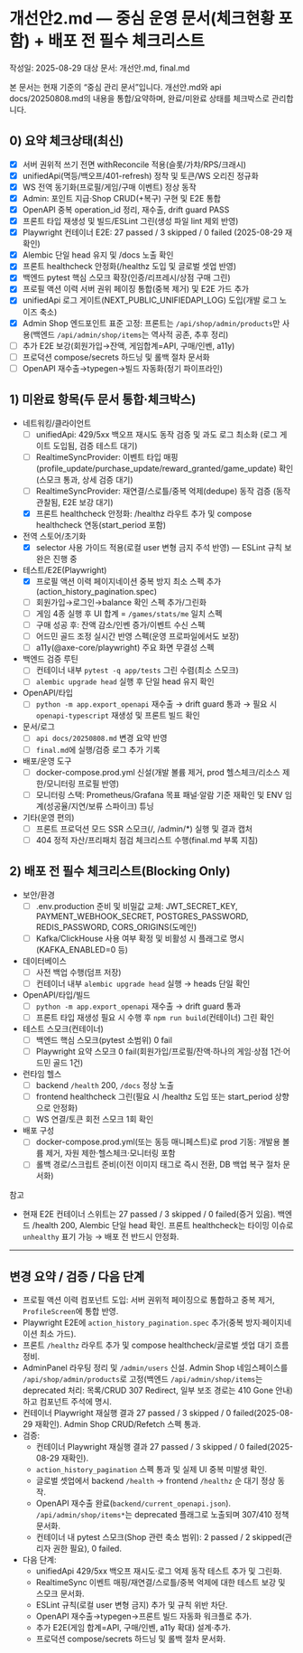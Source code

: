 # 개선안2.md — 중심 운영 문서(체크현황 포함) + 배포 전 필수 체크리스트

작성일: 2025-08-29
대상 문서: 개선안.md, final.md

본 문서는 현재 기준의 “중심 관리 문서”입니다. 개선안.md와 api docs/20250808.md의 내용을 통합/요약하며, 완료/미완료 상태를 체크박스로 관리합니다.

## 0) 요약 체크상태(최신)

- [x] 서버 권위적 쓰기 전면 withReconcile 적용(슬롯/가챠/RPS/크래시)
- [x] unifiedApi(멱등/백오프/401-refresh) 정착 및 토큰/WS 오리진 정규화
- [x] WS 전역 동기화(프로필/게임/구매 이벤트) 정상 동작
- [x] Admin: 포인트 지급·Shop CRUD(+복구) 구현 및 E2E 통합
- [x] OpenAPI 중복 operation_id 정리, 재수출, drift guard PASS
- [x] 프론트 타입 재생성 및 빌드/ESLint 그린(생성 파일 lint 제외 반영)
- [x] Playwright 컨테이너 E2E: 27 passed / 3 skipped / 0 failed (2025-08-29 재확인)
- [x] Alembic 단일 head 유지 및 /docs 노출 확인
- [x] 프론트 healthcheck 안정화(/healthz 도입 및 글로벌 셋업 반영)
- [x] 백엔드 pytest 핵심 스모크 확장(인증/리프레시/상점 구매 그린)
- [x] 프로필 액션 이력 서버 권위 페이징 통합(중복 제거) 및 E2E 가드 추가
- [x] unifiedApi 로그 게이트(NEXT_PUBLIC_UNIFIEDAPI_LOG) 도입(개발 로그 노이즈 축소)
- [x] Admin Shop 엔드포인트 표준 고정: 프론트는 `/api/shop/admin/products`만 사용(백엔드 `/api/admin/shop/items`는 역사적 공존, 추후 정리)
- [ ] 추가 E2E 보강(회원가입→잔액, 게임합계=API, 구매/인벤, a11y)
- [ ] 프로덕션 compose/secrets 하드닝 및 롤백 절차 문서화
- [ ] OpenAPI 재수출→typegen→빌드 자동화(정기 파이프라인)

## 1) 미완료 항목(두 문서 통합·체크박스)

- 네트워킹/클라이언트
  - [ ] unifiedApi: 429/5xx 백오프 재시도 동작 검증 및 과도 로그 최소화 (로그 게이트 도입됨, 검증 테스트 대기)
  - [ ] RealtimeSyncProvider: 이벤트 타입 매핑(profile_update/purchase_update/reward_granted/game_update) 확인 (스모크 통과, 상세 검증 대기)
  - [ ] RealtimeSyncProvider: 재연결/스로틀/중복 억제(dedupe) 동작 검증 (동작 관찰됨, E2E 보강 대기)
  - [x] 프론트 healthcheck 안정화: /healthz 라우트 추가 및 compose healthcheck 연동(start_period 포함)

- 전역 스토어/초기화
  - [x] selector 사용 가이드 적용(로컬 user 변형 금지 주석 반영) — ESLint 규칙 보완은 진행 중

- 테스트/E2E(Playwright)
  - [x] 프로필 액션 이력 페이지네이션 중복 방지 최소 스펙 추가(action_history_pagination.spec)
  - [ ] 회원가입→로그인→balance 확인 스펙 추가/그린화
  - [ ] 게임 4종 실행 후 UI 합계 = `/games/stats/me` 일치 스펙
  - [ ] 구매 성공 후: 잔액 감소/인벤 증가/이벤트 수신 스펙
  - [ ] 어드민 골드 조정 실시간 반영 스펙(운영 프로파일에서도 보장)
  - [ ] a11y(@axe-core/playwright) 주요 화면 무결성 스펙

- 백엔드 검증 루틴
  - [ ] 컨테이너 내부 `pytest -q app/tests` 그린 수렴(최소 스모크)
  - [ ] `alembic upgrade head` 실행 후 단일 head 유지 확인

- OpenAPI/타입
  - [ ] `python -m app.export_openapi` 재수출 → drift guard 통과 → 필요 시 `openapi-typescript` 재생성 및 프론트 빌드 확인

- 문서/로그
  - [ ] `api docs/20250808.md` 변경 요약 반영
  - [ ] `final.md`에 실행/검증 로그 추가 기록

- 배포/운영 도구
  - [ ] docker-compose.prod.yml 신설(개발 볼륨 제거, prod 헬스체크/리소스 제한/모니터링 프로필 반영)
  - [ ] 모니터링 스택: Prometheus/Grafana 목표 패널·알람 기준 재확인 및 ENV 임계(성공율/지연/보류 스파이크) 튜닝

- 기타(운영 편의)
  - [ ] 프론트 프로덕션 모드 SSR 스모크(/, /admin/*) 실행 및 결과 캡처
  - [ ] 404 정적 자산/프리패치 점검 체크리스트 수행(final.md 부록 지침)

## 2) 배포 전 필수 체크리스트(Blocking Only)

- 보안/환경
  - [ ] .env.production 준비 및 비밀값 교체: JWT_SECRET_KEY, PAYMENT_WEBHOOK_SECRET, POSTGRES_PASSWORD, REDIS_PASSWORD, CORS_ORIGINS(도메인)
  - [ ] Kafka/ClickHouse 사용 여부 확정 및 비활성 시 플래그로 명시(KAFKA_ENABLED=0 등)

- 데이터베이스
  - [ ] 사전 백업 수행(덤프 저장)
  - [ ] 컨테이너 내부 `alembic upgrade head` 실행 → heads 단일 확인

- OpenAPI/타입/빌드
  - [ ] `python -m app.export_openapi` 재수출 → drift guard 통과
  - [ ] 프론트 타입 재생성 필요 시 수행 후 `npm run build`(컨테이너) 그린 확인

- 테스트 스모크(컨테이너)
  - [ ] 백엔드 핵심 스모크(pytest 소범위) 0 fail
  - [ ] Playwright 요약 스모크 0 fail(회원가입/프로필/잔액·하나의 게임·상점 1건·어드민 골드 1건)

- 런타임 헬스
  - [ ] backend `/health` 200, `/docs` 정상 노출
  - [ ] frontend healthcheck 그린(필요 시 /healthz 도입 또는 start_period 상향으로 안정화)
  - [ ] WS 연결/토큰 회전 스모크 1회 확인

- 배포 구성
  - [ ] docker-compose.prod.yml(또는 동등 매니페스트)로 prod 기동: 개발용 볼륨 제거, 자원 제한·헬스체크·모니터링 포함
  - [ ] 롤백 경로/스크립트 준비(이전 이미지 태그로 즉시 전환, DB 백업 복구 절차 문서화)

참고
- 현재 E2E 컨테이너 스위트는 27 passed / 3 skipped / 0 failed(증거 있음). 백엔드 /health 200, Alembic 단일 head 확인. 프론트 healthcheck는 타이밍 이슈로 `unhealthy` 표기 가능 → 배포 전 반드시 안정화.

---

## 변경 요약 / 검증 / 다음 단계

  - 프로필 액션 이력 컴포넌트 도입: 서버 권위적 페이징으로 통합하고 중복 제거, `ProfileScreen`에 통합 반영.
  - Playwright E2E에 `action_history_pagination.spec` 추가(중복 방지·페이지네이션 최소 가드).
  - 프론트 `/healthz` 라우트 추가 및 compose healthcheck/글로벌 셋업 대기 흐름 정비.
  - AdminPanel 라우팅 정리 및 `/admin/users` 신설. Admin Shop 네임스페이스를 `/api/shop/admin/products`로 고정(백엔드 `/api/admin/shop/items`는 deprecated 처리: 목록/CRUD 307 Redirect, 일부 보조 경로는 410 Gone 안내)하고 컴포넌트 주석에 명시.
  - 컨테이너 Playwright 재실행 결과 27 passed / 3 skipped / 0 failed(2025-08-29 재확인). Admin Shop CRUD/Refetch 스펙 통과.
- 검증:
  - 컨테이너 Playwright 재실행 결과 27 passed / 3 skipped / 0 failed(2025-08-29 재확인).
  - `action_history_pagination` 스펙 통과 및 실제 UI 중복 미발생 확인.
  - 글로벌 셋업에서 backend `/health` → frontend `/healthz` 순 대기 정상 동작.
  - OpenAPI 재수출 완료(`backend/current_openapi.json`). `/api/admin/shop/items*`는 deprecated 플래그로 노출되며 307/410 정책 문서화.
  - 컨테이너 내 pytest 스모크(Shop 관련 축소 범위): 2 passed / 2 skipped(관리자 권한 필요), 0 failed.
- 다음 단계:
  - unifiedApi 429/5xx 백오프 재시도·로그 억제 동작 테스트 추가 및 그린화.
  - RealtimeSync 이벤트 매핑/재연결/스로틀/중복 억제에 대한 테스트 보강 및 스모크 문서화.
  - ESLint 규칙(로컬 user 변형 금지) 추가 및 규칙 위반 차단.
  - OpenAPI 재수출→typegen→프론트 빌드 자동화 워크플로 추가.
  - 추가 E2E(게임 합계=API, 구매/인벤, a11y 확대) 설계·추가.
  - 프로덕션 compose/secrets 하드닝 및 롤백 절차 문서화.
